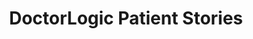 ---
layout: components
title: DoctorLogic Patient Stories
description: "Help patients visualize how your services can benefit them. Before and After photos on your practice website allows current and prospective patients to see your work and what you can do for them."
meta_image: "/img/meta/content-multiplier.jpg"
page_class:
  - class: content-multiplier
  - class: patient-stories
product: "content multiplier"
permalink: "/products/content-multiplier/patient-stories"
hs_form_id: "75c57a13-9090-4db1-acd0-be51d1a76f7e"
back_page: "content-multiplier"
page_sections:
- component: hero-2
  component_css: hero-2
  class: patient-stories-hero
  headline: "The Better Way to Show Your Work"
  text: "Help patients visualize how your services can benefit them. Before and After photos on your practice website allows current and prospective patients to see your work and what you can do for them. We make it easy to add hundreds of valuable photos to your medical website."
- component: feature-1
  component_css: feature
  class: patient-stories__feature--1
  headline: "Easily Add Photos"
  text: "Adding new cases to your website is a piece of cake! In five easy steps and within five minutes you can publish SEO-friendly case studies. No more emailing your patient information to your web vendor, or waiting days or weeks to get information added to your website."
  btn:
  img: "/img/products/content-multiplier/photo-upload.jpg"
  alt: "Easily Add Photos"
  img_alignment: "Left"
- component: feature-1
  component_css: feature
  class: patient-stories__feature--2
  headline: "Search Made Simple"
  text: "Each case creates multiple pages of SEO-friendly content to help you win online. After creating a new photo gallery, our tool automatically organizes it into a list format  similar to major e-commerce sites like Amazon or Zillow. Our software helps move your website visitors through the purchasing funnel and provides more leads for your practice!"
  btn:
  img: "/img/products/content-multiplier/gallery-list.jpg"
  alt: "Search Made Simple"
  img_alignment: "Right"
---